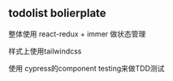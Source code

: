 ## todolist bolierplate
整体使用 react-redux + immer 做状态管理 

样式上使用tailwindcss 

使用 cypress的component testing来做TDD测试
